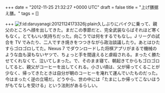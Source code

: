 
+++
date = "2012-11-25 21:32:27 +0000 UTC"
draft = false
title = "上げ膳据え膳。"
tags = []

+++
<img src="http://cdn-ak.f.st-hatena.com/images/fotolife/d/daruyanagi/20121124/20121124173326.jpg" alt="f:id:daruyanagi:20121124173326j:plain" title="f:id:daruyanagi:20121124173326j:plain" class="hatena-fotolife"/>久しぶりにバイクに乗って、親父のところへ顔を出してきた。まだこの季節だと、完全武装ならばそれほど寒くもなく。とてもいい気持ちだった。向こうでは何をするでもなし。J リーグの試合を TV でみたり、二人ですき焼きをつつきながら政治談議したり。あとはひたすらゴロゴロしてた。Nexus 7 でダウンロードした将棋アプリがまるで機械のような血も涙もないヤツで、ちょっと手を間違えると虐殺される。まったく勝たせてくれなくて、泣いてしまった。で、そのまま寝て、朝起きてからもゴロゴロしてると、親父がコーヒーを出してくれる。小さい頃は、父が帰ってくることが少なく、帰ってきたときは自分が朝のコーヒーを淹れて運んでいたものだった。今はまったく逆の立場だ。どうやら、世の中には「たまにしか帰ってこないほうがもてなしを受ける」という法則があるらしい。



